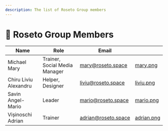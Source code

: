 ```yaml
---
description: The list of Roseto Group members
---
```


# 🤝 Roseto Group Members

<table data-view="cards" data-full-width="false"><thead><tr><th>Name</th><th>Role</th><th>Email</th><th data-hidden data-card-cover data-type="files"></th></tr></thead><tbody><tr><td>Michael Mary</td><td>Trainer, Social Media Manager</td><td><a href="mailto:mary@roseto.space">mary@roseto.space</a></td><td><a href="../.gitbook/assets/mary.png">mary.png</a></td></tr><tr><td>Chiru Liviu Alexandru</td><td>Helper, Designer</td><td><a href="mailto:liviu@roseto.space">liviu@roseto.space</a></td><td><a href="../.gitbook/assets/liviu.png">liviu.png</a></td></tr><tr><td>Savin Angel-Mario</td><td>Leader</td><td><a href="mailto:mario@roseto.space">mario@roseto.space</a></td><td><a href="../.gitbook/assets/mario.png">mario.png</a></td></tr><tr><td>Vișinoschi Adrian</td><td>Trainer</td><td><a href="mailto:adrian@roseto.space">adrian@roseto.space</a></td><td><a href="../.gitbook/assets/adrian.png">adrian.png</a></td></tr></tbody></table>
